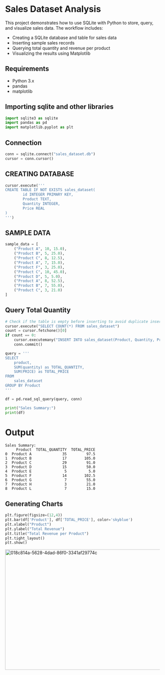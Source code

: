 # Sales Dataset Analysis

This project demonstrates how to use SQLite with Python to store, query, and visualize sales data. The workflow includes:

- Creating a SQLite database and table for sales data
- Inserting sample sales records
- Querying total quantity and revenue per product
- Visualizing the results using Matplotlib

## Requirements

- Python 3.x
- pandas
- matplotlib
## Importing sqlite and other libraries
```python
import sqlite3 as sqlite
import pandas as pd
import matplotlib.pyplot as plt
```
## Connection 
```python
conn = sqlite.connect("sales_dataset.db")
cursor = conn.cursor()
```
## CREATING DATABASE
```python
cursor.execute('''
CREATE TABLE IF NOT EXISTS sales_dataset(
        id INTEGER PRIMARY KEY,
        Product TEXT,
        Quantity INTEGER,
        Price REAL
)
''')
```
## SAMPLE DATA
```python
sample_data = [
    ("Product A", 10, 15.0),
    ("Product B", 5, 25.0),
    ("Product C", 8, 12.5),
    ("Product A", 7, 15.0),
    ("Product F", 3, 25.0),
    ("Product C", 10, 45.0),
    ("Product D", 5, 5.0),
    ("Product A", 8, 52.5),
    ("Product B", 7, 55.0),
    ("Product C", 3, 21.0)
]
```
## Query Total Quantity
```python
# Check if the table is empty before inserting to avoid duplicate inserts and locking
cursor.execute("SELECT COUNT(*) FROM sales_dataset")
count = cursor.fetchone()[0]
if count == 0:
    cursor.executemany("INSERT INTO sales_dataset(Product, Quantity, Price) VALUES(?, ?, ?)", sample_data)
    conn.commit()

query = '''
SELECT 
    product,
    SUM(quantity) as TOTAL_QUANTITY,
    SUM(PRICE) as TOTAL_PRICE
FROM 
    sales_dataset
GROUP BY Product
'''

df = pd.read_sql_query(query, conn)

print("Sales Summary:")
print(df)
```
# Output

```
Sales Summary:
     Product  TOTAL_QUANTITY  TOTAL_PRICE
0  Product A              35         97.5
1  Product B              17        105.0
2  Product C              29         91.0
3  Product D              15         50.0
4  Product E               5          5.0
5  Product F              14        102.5
6  Product G               7         55.0
7  Product H               3         21.0
8  Product L               7         15.0
```
## Generating Charts
```python
plt.figure(figsize=(12,4))
plt.bar(df['Product'], df['TOTAL_PRICE'], color='skyblue')
plt.xlabel("Product")
plt.ylabel("Total Revenue")
plt.title("Total Revenue per Product")
plt.tight_layout()
plt.show()
```
<img width="1189" height="390" alt="018c814a-5628-4dad-86f0-3341af29774c" src="https://github.com/user-attachments/assets/09a8eb60-b0ce-4677-988b-a11c707455cc" />
